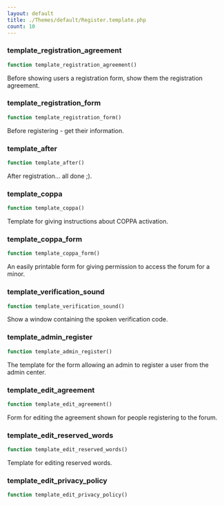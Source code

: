 ```yaml
---
layout: default
title: ./Themes/default/Register.template.php
count: 10
---
```


### template_registration_agreement

```php
function template_registration_agreement()
```
Before showing users a registration form, show them the registration agreement.



### template_registration_form

```php
function template_registration_form()
```
Before registering - get their information.



### template_after

```php
function template_after()
```
After registration... all done ;).



### template_coppa

```php
function template_coppa()
```
Template for giving instructions about COPPA activation.



### template_coppa_form

```php
function template_coppa_form()
```
An easily printable form for giving permission to access the forum for a minor.



### template_verification_sound

```php
function template_verification_sound()
```
Show a window containing the spoken verification code.



### template_admin_register

```php
function template_admin_register()
```
The template for the form allowing an admin to register a user from the admin center.



### template_edit_agreement

```php
function template_edit_agreement()
```
Form for editing the agreement shown for people registering to the forum.



### template_edit_reserved_words

```php
function template_edit_reserved_words()
```
Template for editing reserved words.



### template_edit_privacy_policy

```php
function template_edit_privacy_policy()
```
